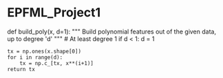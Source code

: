 # EPFML_Project1


def build_poly(x, d=1):
    """ Build polynomial features out of the given data, up to degree 'd' """
    # At least degree 1
    if d < 1:
        d = 1
    
    tx = np.ones(x.shape[0])
    for i in range(d):
        tx = np.c_[tx, x**(i+1)]
    return tx
